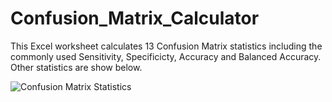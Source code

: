 # Confusion_Matrix_Calculator
This Excel worksheet calculates 13 Confusion Matrix statistics including the commonly used Sensitivity, Specificicty, Accuracy and Balanced Accuracy.  Other statistics are show below.

![Confusion Matrix Statistics](https://github.com/MrFunkenstein/Confusion_Matrix_Calculator/Confusion_Matrix_Screenshot.png)

